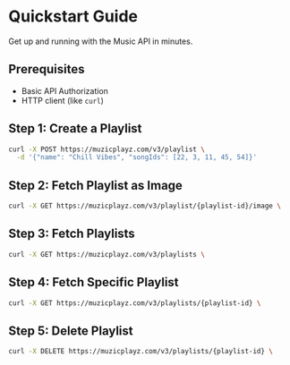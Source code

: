 # Quickstart Guide

Get up and running with the Music API in minutes.

## Prerequisites

- Basic API Authorization
- HTTP client (like `curl`)

## Step 1: Create a Playlist

```bash
curl -X POST https://muzicplayz.com/v3/playlist \
  -d '{"name": "Chill Vibes", "songIds": [22, 3, 11, 45, 54]}'
```

## Step 2: Fetch Playlist as Image

```bash
curl -X GET https://muzicplayz.com/v3/playlist/{playlist-id}/image \
```

## Step 3: Fetch Playlists

```bash
curl -X GET https://muzicplayz.com/v3/playlists \
```

## Step 4: Fetch Specific Playlist

```bash
curl -X GET https://muzicplayz.com/v3/playlists/{playlist-id} \
```

## Step 5: Delete Playlist

```bash
curl -X DELETE https://muzicplayz.com/v3/playlists/{playlist-id} \
```